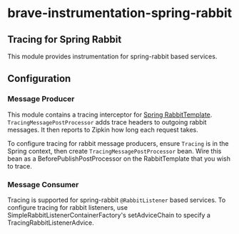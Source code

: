 # brave-instrumentation-spring-rabbit

## Tracing for Spring Rabbit
This module provides instrumentation for spring-rabbit based services. 

## Configuration

### Message Producer
This module contains a tracing interceptor for [Spring RabbitTemplate](https://spring.io/TODO/).
`TracingMessagePostProcessor` adds trace headers to outgoing rabbit messages. 
It then reports to Zipkin how long each request takes.

To configure tracing for rabbit message producers, 
ensure `Tracing` is in the Spring context, then create `TracingMessagePostProcessor` bean. 
Wire this bean as a BeforePublishPostProcessor on the RabbitTemplate that you wish to trace. 


### Message Consumer
Tracing is supported for spring-rabbit `@RabbitListener` based services.
To configure tracing for rabbit listeners, use SimpleRabbitListenerContainerFactory's setAdviceChain 
to specify a TracingRabbitListenerAdvice.


